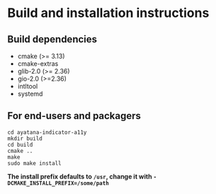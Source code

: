 # Build and installation instructions

## Build dependencies

 - cmake (>= 3.13)
 - cmake-extras
 - glib-2.0 (>= 2.36)
 - gio-2.0 (>=2.36)
 - intltool
 - systemd

## For end-users and packagers

```
cd ayatana-indicator-a11y
mkdir build
cd build
cmake ..
make
sudo make install
```

**The install prefix defaults to `/usr`, change it with `-DCMAKE_INSTALL_PREFIX=/some/path`**

